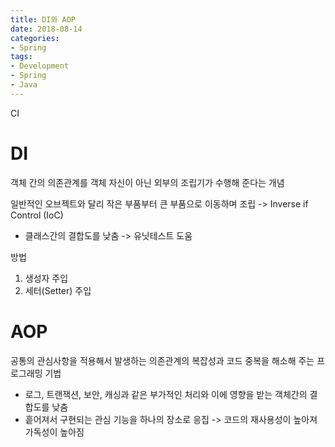 ```yaml
---
title: DI와 AOP
date: 2018-08-14
categories:
- Spring
tags:
- Development
- Spring
- Java
---
```


CI

# DI

객체 간의 의존관계를 객체 자신이 아닌 외부의 조립기가 수행해 준다는 개념

일반적인 오브젝트와 달리 작은 부품부터 큰 부품으로 이동하며 조립 -> Inverse if Control (IoC)

- 클래스간의 결합도를 낮춤 -> 유닛테스트 도움

방법

1. 생성자 주입
2. 세터(Setter) 주입

# AOP

공통의 관심사항을 적용해서 발생하는 의존관계의 복잡성과 코드 중복을 해소해 주는 프로그래밍 기법

- 로그, 트랜잭션, 보안, 캐싱과 같은 부가적인 처리와 이에 영향을 받는 객체간의 결합도를 낮춤
- 흩어져서 구현되는 관심 기능을 하나의 장소로 응집 -> 코드의 재사용성이 높아져 가독성이 높아짐

